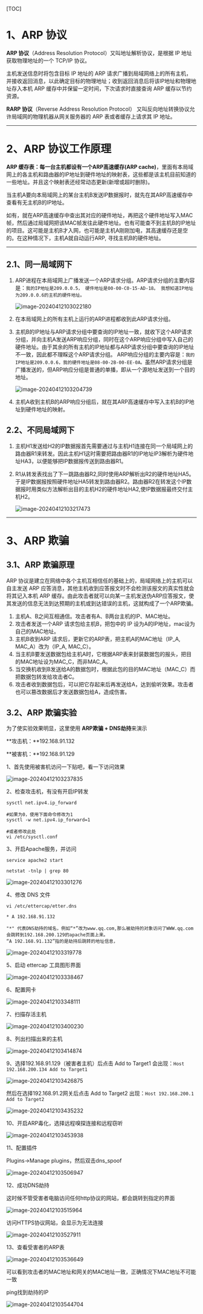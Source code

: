 [TOC]

# 1、ARP 协议

**ARP 协议**（Address Resolution Protocol）又叫地址解析协议，是根据 IP 地址获取物理地址的一个 TCP/IP 协议。



主机发送信息时将包含目标 IP 地址的 ARP 请求广播到局域网络上的所有主机，并接收返回消息，以此确定目标的物理地址；收到返回消息后将该IP地址和物理地址存入本机  ARP 缓存中并保留一定时间，下次请求时直接查询 ARP 缓存以节约资源。



**RARP 协议**（Reverse Address Resolution Protocol） 又叫反向地址转换协议允许局域网的物理机器从网关服务器的 ARP 表或者缓存上请求其 IP 地址。

------



# 2、ARP 协议工作原理

**ARP 缓存表：**每一台主机都设有一个**ARP高速缓存(ARP cache)**，里面有本局域网上的各主机和路由器的IP地址到硬件地址的映射表，这些都是该主机目前知道的一些地址。并且这个映射表还经常动态更新(新增或超时删除)。



当主机A要向本局域网上的某台主机B发送IP数据报时，就先在其ARP高速缓存中查看有无主机B的IP地址。

如有，就在ARP高速缓存中查出其对应的硬件地址，再把这个硬件地址写入MAC帧，然后通过局域网把该MAC帧发往此硬件地址。也有可能查不到主机B的IP地址的项目。这可能是主机B才入网，也可能是主机A刚刚加电，其高速缓存还是空的。在这种情况下，主机A就自动运行ARP, 寻找主机B的硬件地址。

------



## 2.1、同一局域网下

1. ARP进程在本局域网上广播发送一个ARP请求分组。ARP请求分组的主要内容是：`我的IP地址是209.0.0.5， 硬件地址是00-00-C0-15-AD-18。 我想知道IP地址为209.0.0.6的主机的硬件地址。`

   ![image-20240412103022180](https://cdn.jsdelivr.net/gh/xmtxsec/picture/imgl/202404121031084.png)

2. 在本局域网上的所有主机上运行的ARP进程都收到此ARP请求分组。

3. 主机B的IP地址与ARP请求分组中要查询的IP地址一致，就收下这个ARP请求分组，并向主机A发送ARP响应分组，同时在这个ARP响应分组中写入自己的硬件地址。由于其余的所有主机的IP地址都与ARP请求分组中要查询的IP地址不一致，因此都不理睬这个ARP请求分组。 ARP响应分组的主要内容是：`我的IP地址是209.0.0.6，我的硬件地址是08-00-2B-00-EE-0A。`虽然ARP请求分组是广播发送的，但ARP响应分组是普通的单播，即从一个源地址发送到一个目的地址。

   ![image-20240412103204739](https://cdn.jsdelivr.net/gh/xmtxsec/picture/imgl/202404121032788.png)

4. 主机A收到主机B的ARP响应分组后，就在其ARP高速缓存中写入主机B的IP地址到硬件地址的映射。



## 2.2、不同局域网下



1. 主机H1发送给H2的IP数据报首先需要通过与主机H1连接在同一个局域网上的路由器R1来转发。因此主机H1这时需要把路由器R1的IP地址IP3解析为硬件地址HA3，以便能够把IP数据报传送到路由器R1。

2. R1从转发表找出了下一跳路由器R2,同时使用ARP解析出R2的硬件地址HA5。于是IP数据报按照硬件地址HA5转发到路由器R2。路由器R2在转发这个IP数据报时用类似方法解析出目的主机H2的硬件地址HA2,使IP数据报最终交付主机H2。

   ![image-20240412103217473](https://cdn.jsdelivr.net/gh/xmtxsec/picture/imgl/202404121032525.png)

------



# 3、ARP 欺骗

## 3.1、ARP 欺骗原理

ARP 协议是建立在网络中各个主机互相信任的基础上的，局域网络上的主机可以自主发送 ARP 应答消息，其他主机收到应答报文时不会检测该报文的真实性就会将其记入本机 ARP 缓存。由此攻击者就可以向某一主机发送伪ARP应答报文，使其发送的信息无法到达预期的主机或到达错误的主机，这就构成了一个ARP欺骗。




1. 主机A、B之间互相通信。攻击者有A、B两台主机的IP、MAC地址。
2. 攻击者发送一个ARP 请求包给主机B，把包中的 IP 设为A的IP地址，mac设为自己的MAC地址。
3. 主机B收到ARP 请求后，更新它的ARP表，把主机A的MAC地址（IP_A, MAC_A）改为（IP_A, MAC_C）。
4. 当主机B要发送数据包给主机A时，它根据ARP表来封装数据包的报头，把目的MAC地址设为MAC_C，而非MAC_A。
5. 当交换机收到B发送给A的数据包时，根据此包的目的MAC地址（MAC_C）而把数据包转发给攻击者C。
6. 攻击者收到数据包后，可以把它存起来后再发送给A，达到偷听效果。攻击者也可以篡改数据后才发送数据包给A，造成伤害。




## 3.2、ARP 欺骗实验

为了使实验效果明显，这里使用 **ARP欺骗 + DNS劫持**来演示



**攻击机：**192.168.91.132

**被害机：**192.168.91.129



1、首先使用被害机访问一下贴吧，看一下访问效果

![image-20240412103237835](https://cdn.jsdelivr.net/gh/xmtxsec/picture/imgl/202404121032925.png)



2、检查攻击机，有没有开启IP转发

```
sysctl net.ipv4.ip_forward

#如果为0，使用下面命令修改为1
sysctl -w net.ipv4.ip_forward=1

#或者修改此处
vi /etc/sysctl.conf
```



3、开启Apache服务，并访问

```
service apache2 start

netstat -tnlp | grep 80
```

![image-20240412103301276](https://cdn.jsdelivr.net/gh/xmtxsec/picture/imgl/202404121033337.png)



4、修改 DNS 文件

```
vi /etc/ettercap/etter.dns

* A 192.168.91.132

"*" 代表DNS劫持的域名，例如“*”改为www.qq.com,那么被劫持的对象访问了WWW.qq.com会跳转到192.168.200.129的apache页面上来。
“A 192.168.91.132”指的是劫持后跳转的地址信息，
```

![image-20240412103319778](https://cdn.jsdelivr.net/gh/xmtxsec/picture/imgl/202404121033855.png)



5、启动 ettercap 工具图形界面

![image-20240412103338467](https://cdn.jsdelivr.net/gh/xmtxsec/picture/imgl/202404121033527.png)



6、配置网卡

![image-20240412103348111](https://cdn.jsdelivr.net/gh/xmtxsec/picture/imgl/202404121033170.png)



7、扫描存活主机

![image-20240412103400230](https://cdn.jsdelivr.net/gh/xmtxsec/picture/imgl/202404121034304.png)



8、列出扫描出来的主机

![image-20240412103414874](https://cdn.jsdelivr.net/gh/xmtxsec/picture/imgl/202404121034945.png)



9、选择192.168.91.129（被害者主机）后点击 Add to Target1 会出现：`Host 192.168.200.134 Add to Target1`

![image-20240412103426875](https://cdn.jsdelivr.net/gh/xmtxsec/picture/imgl/202404121034944.png)



然后在选择192.168.91.2网关后点击 Add to Target2 出现：`Host 192.168.200.1 Add to Target2`

![image-20240412103435232](https://cdn.jsdelivr.net/gh/xmtxsec/picture/imgl/202404121034334.png)



10、开启ARP毒化，选择远程嗅探连接和远程窃听

![image-20240412103453938](https://cdn.jsdelivr.net/gh/xmtxsec/picture/imgl/202404121034015.png)



11、配置插件

Plugins->Manage plugins，然后双击dns_spoof

![image-20240412103506947](https://cdn.jsdelivr.net/gh/xmtxsec/picture/imgl/202404121035025.png)



12、成功DNS劫持

这时候不管受害者电脑访问任何http协议的网站，都会跳转到指定的界面

![image-20240412103515964](https://cdn.jsdelivr.net/gh/xmtxsec/picture/imgl/202404121035040.png)



访问HTTPS协议网站，会显示为无法连接

![image-20240412103527911](https://cdn.jsdelivr.net/gh/xmtxsec/picture/imgl/202404121035973.png)



13、查看受害者的ARP表

![image-20240412103536649](https://cdn.jsdelivr.net/gh/xmtxsec/picture/imgl/202404121035701.png)



可以看到攻击者的MAC地址和网关的MAC地址一致，正确情况下MAC地址不可能一致

ping找到劫持的IP

![image-20240412103544704](https://cdn.jsdelivr.net/gh/xmtxsec/picture/imgl/202404121035753.png)